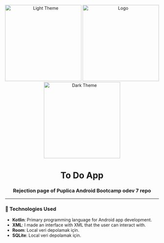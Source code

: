 <p align="center">
  <img src="https://github.com/Muhammed-Turgut/imageRaw/blob/main/pupilicaOdev2.jpg?raw=true" alt="Light Theme" width="250"/>
  <img src="https://github.com/Muhammed-Turgut/imageRaw/blob/main/pupilicaOdev3.jpg?raw=true" alt="Logo" width="250"/>
  <img src="https://github.com/Muhammed-Turgut/imageRaw/blob/main/pupilicaOdev4.jpg?raw=true" alt="Dark Theme" width="250"/>
</p>

<h1 align="center">To Do App</h1>
<h3 align="center">Rejection page of Puplica Android Bootcamp odev 7 repo</h3>

---

### 🚀 Technologies Used

- **Kotlin**: Primary programming language for Android app development.
- **XML**: I made an interface with XML that the user can interact with.
- **Room**: Local veri depolamak için.
- **SQLite**: Local veri depolamak için.

